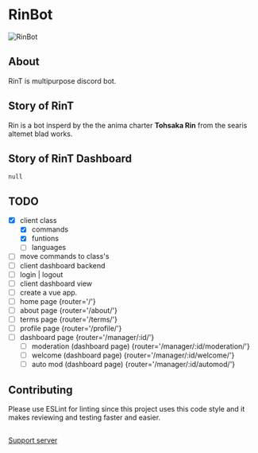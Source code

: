 # RinBot

![RinBot](https://cdn.discordapp.com/avatars/737527881017720944/ac14376e9592e7c5625759f0a29edb09.webp?)

## About

RinT is multipurpose discord bot.

## Story of RinT

Rin is a bot insperd by the the anima charter **Tohsaka Rin** from the searis altemet blad works.
 
## Story of RinT Dashboard

`null`

## TODO

* [X] client class
  * [X] commands 
  * [X] funtions
  * [ ] languages
* [ ] move commands to class's
* [ ] client dashboard backend
 * [ ] login | logout
* [ ] client dashboard view
 * [ ] create a vue app.
  * [ ] home page {router='/'}
  * [ ] about page {router='/about/'}
  * [ ] terms page {router='/terms/'}
  * [ ] profile page {router='/profile/'}
  * [ ] dashboard page {router='/manager/:id/'}
    * [ ] moderation (dashboard page) {router='/manager/:id/moderation/'}
    * [ ] welcome (dashboard page) {router='/manager/:id/welcome/'}
    * [ ] auto mod (dashboard page) {router='/manager/:id/automod/'}

## Contributing

Please use ESLint for linting since this project uses this code style and it makes reviewing and testing faster and easier. 

##

[Support server](https://discord.gg/E7KAuWG)
